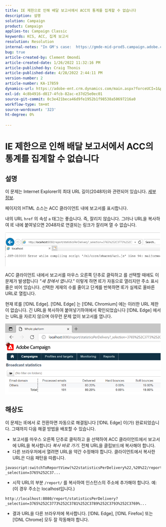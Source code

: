 ```yaml
---
title: IE 제한으로 인해 배달 보고서에서 ACC의 통계를 집계할 수 없습니다
description: 설명
solution: Campaign
product: Campaign
applies-to: Campaign Classic
keywords: KCS, ACC, 집계 보고서
resolution: Resolution
internal-notes: "In GM's case:  https://gmde-mid-prod5.campaign.adobe.com//report/statisticsPerDelivery?_selection="
bug: true
article-created-by: Clement Omondi
article-created-date: 1/26/2022 11:32:16 PM
article-published-by: Craig Thonis
article-published-date: 4/28/2022 2:44:11 PM
version-number: 2
article-number: KA-17859
dynamics-url: https://adobe-ent.crm.dynamics.com/main.aspx?forceUCI=1&pagetype=entityrecord&etn=knowledgearticle&id=2ab5042e-007f-ec11-8d21-0022480aa727
exl-id: 4c8b4916-d817-4fcb-82ac-e37d25e0ec01
source-git-commit: 0c3e421beca46d9fe1952b1f98538a50697216a0
workflow-type: tm+mt
source-wordcount: '323'
ht-degree: 0%

---
```


# IE 제한으로 인해 배달 보고서에서 ACC의 통계를 집계할 수 없습니다

## 설명


이 문제는 Internet Explorer의 최대 URL 길이(2048자)와 관련되어 있습니다. [세부 정보](https://support.microsoft.com/en-us/topic/maximum-url-length-is-2-083-characters-in-internet-explorer-174e7c8a-6666-f4e0-6fd6-908b53c12246).

페이지의 HTML 소스는 ACC 클라이언트 내에 보고서를 표시합니다.

내의 URL `href` 의 속성 `a` 태그는 좋습니다. 즉, 잘리지 않습니다. 그러나 URL을 복사하여 IE 내에 붙여넣으면 2048자로 연결되는 링크가 잘리며 열 수 없습니다.

![](assets/___30b5042e-007f-ec11-8d21-0022480aa727___.png)

ACC 클라이언트 내에서 보고서를 마우스 오른쪽 단추로 클릭하고 를 선택할 때에도 이 문제가 발생합니다 *&quot;새 창에서 엽니다.&quot;* 이렇게 하면 IE가 자동으로 열리지만 주소 표시줄은 비어 있습니다. 선택한 게재의 수를 줄이고 단계를 반복하면 IE가 실제로 올바른 URL로 열립니다.

현재 IE를 [!DNL Edge]. [!DNL Edge] 는 [!DNL Chromium] 에는 이러한 URL 제한이 없습니다. 긴 URL을 복사하여 붙여넣기하여에서 확인되었습니다 [!DNL Edge] 에서는 URL을 자르지 않으며 아무런 문제 없이 보고서를 엽니다.

![](assets/___32b5042e-007f-ec11-8d21-0022480aa727___.png)


## 해상도


이 문제는 IE에서 로 전환하면 자동으로 해결됩니다 [!DNL Edge] 이(가) 완료되었습니다. 그때까지 다음 해결 방법을 배포할 수 있습니다.

- 보고서를 마우스 오른쪽 단추로 클릭하고 을 선택하여 ACC 클라이언트에서 보고서에 URL을 복사합니다 *복사 바로 가기*. 전체 URL을 클립보드에 복사해야 합니다.
- 다른 브라우저에서 열려면 URL을 약간 수정해야 합니다. 클라이언트에서 복사한 URL은 다음 패턴을 따릅니다.



```
javascript:switchToReportView(%22statisticsPerDelivery%22,%20%22/report/statisticsPerDelivery?_selection=3765%252C37...
```


- 시작 URL의 부분 `/report/` 를 복사하여 인스턴스의 주소에 추가해야 합니다. 예: (이 경우 주소는 localhost입니다.)



```
http://localhost:8080/report/statisticsPerDelivery?_selection=3765%252C3773%252C3781%252C3789%252C3793%252C3769%...
```


- 결과 URL을 다른 브라우저에 복사합니다. [!DNL Edge], [!DNL Firefox] 또는 [!DNL Chrome] 모두 잘 작동해야 합니다.

